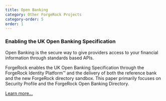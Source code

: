 ```yaml
---
title: Open Banking
category: Other ForgeRock Projects
category-order: 5
order: 1
---
```


### Enabling the UK Open Banking Specification
Open Banking is the secure way to give providers access to your financial information through standards based APIs. 

ForgeRock enables the UK Open Banking Specification through the ForgeRock Identity Platform™ and the delivery of both the reference bank and the new ForgeRock directory sandbox. This paper primarily focuses on Security Profile and the ForgeRock Open Banking Directory.

[Learn more...](https://www.forgerock.com/industries/financial-services/open-banking/UK-Spec)

